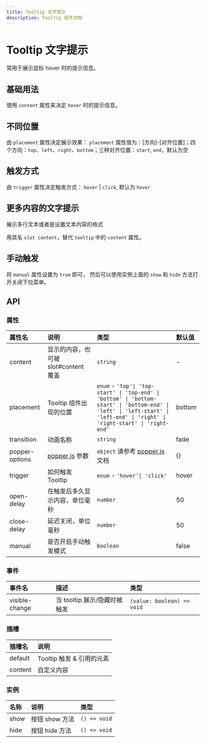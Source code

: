 ```yaml
---
title: Tooltip 文字提示
description: Tooltip 组件文档
---
```


# Tooltip 文字提示

常用于展示鼠标 hover 时的提示信息。

## 基础用法

使用 `content` 属性来决定 `hover` 时的提示信息。

<preview path="../demo/Tooltip/BasicTooltip.vue" title="基础用法" description="Tooltip 组件的基础用法"></preview>

## 不同位置

由 `placement` 属性决定展示效果： `placement` 属性值为：[方向]-[对齐位置]；四个方向：`top`、`left`、`right`、`bottom`；三种对齐位置：`start`, `end`，默认为空

<preview path="../demo/Tooltip/PositionTooltip.vue" title="不同位置" description="Tooltip 组件的不同位置"></preview>

## 触发方式

由 `trigger` 属性决定触发方式： `hover` | `click`, 默认为 `hover`

<preview path="../demo/Tooltip/TriggerTooltip.vue" title="触发方式" description="Tooltip 组件的触发方式"></preview>

## 更多内容的文字提示

展示多行文本或者是设置文本内容的格式

用具名 `slot content`，替代 `tooltip` 中的 `content` 属性。

<preview path="../demo/Tooltip/ContentTooltip.vue" title="更多内容的文字提示" description="Tooltip 组件的更多内容的文字提示"></preview>

## 手动触发

将 `manual` 属性设置为 `true` 即可， 然后可以使用实例上面的 `show` 和 `hide` 方法打开关闭下拉菜单。

<preview path="../demo/Tooltip/ManualTooltip.vue" title="手动触发" description="Tooltip 组件的手动触发"></preview>

## API

### 属性

| 属性名         | 说明                                             | 类型                                                                                                                                                                         | 默认值 |
| :------------- | :----------------------------------------------- | :--------------------------------------------------------------------------------------------------------------------------------------------------------------------------- | :----- |
| content        | 显示的内容，也可被 slot#content 覆盖             | `string`                                                                                                                                                                     | -      |
| placement      | Tooltip 组件出现的位置                           | `enum` - `'top'\| 'top-start' \| 'top-end' \| 'bottom' \| 'bottom-start' \| 'bottom-end' \| 'left' \| 'left-start' \| 'left-end' \| 'right' \| 'right-start' \| 'right-end'` | bottom |
| transition     | 动画名称                                         | `string`                                                                                                                                                                     | fade   |
| popper-options | [popper.js](https://popper.js.org/docs/v2/) 参数 | `object` 请参考 [popper.js](https://popper.js.org/docs/v2/) 文档                                                                                                             | {}     |
| trigger        | 如何触发 Tooltip                                 | `enum` - `'hover'\| 'click'`                                                                                                                                                 | hover  |
| open-delay     | 在触发后多久显示内容，单位毫秒                   | `number`                                                                                                                                                                     | 50     |
| close-delay    | 延迟关闭，单位毫秒                               | `number`                                                                                                                                                                     | 50     |
| manual         | 是否开启手动触发模式                             | `boolean`                                                                                                                                                                    | false  |

### 事件

| 事件名         | 描述                         | 类型                       |
| :------------- | :--------------------------- | :------------------------- |
| visible-change | 当 tooltip 展示/隐藏时被触发 | `(value: boolean) => void` |

### 插槽

| 插槽名  | 说明                      |
| :------ | :------------------------ |
| default | Tooltip 触发 & 引用的元素 |
| content | 自定义内容                |

### 实例

| 名称 | 说明           | 类型         |
| :--- | :------------- | :----------- |
| show | 按钮 show 方法 | `() => void` |
| hide | 按钮 hide 方法 | `() => void` |
